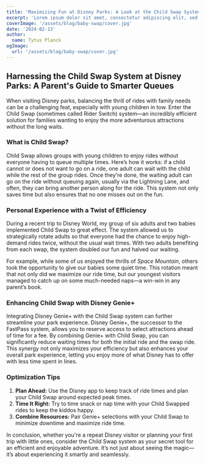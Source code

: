 ```yaml
---
title: 'Maximizing Fun at Disney Parks: A Look at the Child Swap System'
excerpt: 'Lorem ipsum dolor sit amet, consectetur adipiscing elit, sed do eiusmod tempor incididunt ut labore et dolore magna aliqua. Praesent elementum facilisis leo vel fringilla est ullamcorper eget. At imperdiet dui accumsan sit amet nulla facilities morbi tempus.'
coverImage: '/assets/blog/baby-swap/cover.jpg'
date: '2024-02-13'
author:
  name: Tytus Planck
ogImage:
  url: '/assets/blog/baby-swap/cover.jpg'
---
```


## Harnessing the Child Swap System at Disney Parks: A Parent's Guide to Smarter Queues

When visiting Disney parks, balancing the thrill of rides with family needs can be a challenging feat, especially with young children in tow. Enter the Child Swap (sometimes called Rider Switch) system—an incredibly efficient solution for families wanting to enjoy the more adventurous attractions without the long waits.

### What is Child Swap?

Child Swap allows groups with young children to enjoy rides without everyone having to queue multiple times. Here’s how it works: if a child cannot or does not want to go on a ride, one adult can wait with the child while the rest of the group rides. Once they're done, the waiting adult can go on the ride without queuing again, usually via the Lightning Lane, and often, they can bring another person along for the ride. This system not only saves time but also ensures that no one misses out on the fun.

### Personal Experience with a Twist of Efficiency

During a recent trip to Disney World, my group of six adults and two babies implemented Child Swap to great effect. The system allowed us to strategically rotate adults so that everyone had the chance to enjoy high-demand rides twice, without the usual wait times. With two adults benefiting from each swap, the system doubled our fun and halved our waiting.

For example, while some of us enjoyed the thrills of _Space Mountain_, others took the opportunity to give our babies some quiet time. This rotation meant that not only did we maximize our ride time, but our youngest visitors managed to catch up on some much-needed naps—a win-win in any parent’s book.

### Enhancing Child Swap with Disney Genie+

Integrating Disney Genie+ with the Child Swap system can further streamline your park experience. Disney Genie+, the successor to the FastPass system, allows you to reserve access to select attractions ahead of time for a fee. By combining Genie+ with Child Swap, you can significantly reduce waiting times for both the initial ride and the swap ride. This synergy not only maximizes your efficiency but also enhances your overall park experience, letting you enjoy more of what Disney has to offer with less time spent in lines.

### Optimization Tips

1. **Plan Ahead:** Use the Disney app to keep track of ride times and plan your Child Swap around expected peak times.
2. **Time It Right:** Try to time snack or nap time with your Child Swapped rides to keep the kiddos happy.
3. **Combine Resources:** Pair Genie+ selections with your Child Swap to minimize downtime and maximize ride time.

In conclusion, whether you're a repeat Disney visitor or planning your first trip with little ones, consider the Child Swap system as your secret tool for an efficient and enjoyable adventure. It’s not just about seeing the magic—it’s about experiencing it smartly and seamlessly.
